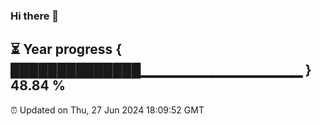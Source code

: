 ### Hi there 👋
⏳ Year progress { ██████████████▁▁▁▁▁▁▁▁▁▁▁▁▁▁▁▁ } 48.84 %
---
⏰ Updated on Thu, 27 Jun 2024 18:09:52 GMT

